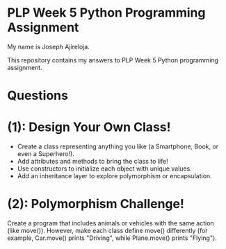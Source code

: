 # PLP Week 5 Python Programming Assignment
My name is Joseph Ajireloja.

This repository contains my answers to PLP Week 5 Python programming assignment.

# Questions
# (1): Design Your Own Class! 
- Create a class representing anything you like (a Smartphone, Book, or even a Superhero!).
- Add attributes and methods to bring the class to life!
- Use constructors to initialize each object with unique values.
- Add an inheritance layer to explore polymorphism or encapsulation.

# (2): Polymorphism Challenge!
Create a program that includes animals or vehicles with the same action (like move()). However, make each class define move() differently (for example, Car.move() prints "Driving", while Plane.move() prints "Flying").

